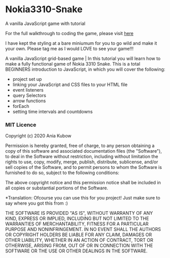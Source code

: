 # Nokia3310-Snake
A vanilla JavaScript game with tutorial

For the full walkthrough to coding the game, please visit [here](https://www.youtube.com/watch?v=GWPGz9hrVMk)

I have kept the styling at a bare miniumum for you to go wild and make it your own. Please tag me as I would LOVE to see your game!!!

A vanilla JavaScript grid-based game | In this tutorial you will learn how to make a fully functional game of Nokia 3310 Snake. This is a total BEGINNERS introduction to JavaScript, in which you will cover the following:

* project set up
* linking your JavaScript and CSS files to your HTML file
* event listeners
* query Selectors
* arrow functions
* forEach
* setting time intervals and countdowns


### MIT Licence

Copyright (c) 2020 Ania Kubow

Permission is hereby granted, free of charge, to any person obtaining a copy of this software and associated documentation files (the "Software"), to deal in the Software without restriction, including without limitation the rights to use, copy, modify, merge, publish, distribute, sublicense, and/or sell copies of the Software, and to permit persons to whom the Software is furnished to do so, subject to the following conditions:

The above copyright notice and this permission notice shall be included in all copies or substantial portions of the Software.

*Translation: Ofcourse you can use this for you project! Just make sure to say where you got this from :)

THE SOFTWARE IS PROVIDED "AS IS", WITHOUT WARRANTY OF ANY KIND, EXPRESS OR IMPLIED, INCLUDING BUT NOT LIMITED TO THE WARRANTIES OF MERCHANTABILITY, FITNESS FOR A PARTICULAR PURPOSE AND NONINFRINGEMENT. IN NO EVENT SHALL THE AUTHORS OR COPYRIGHT HOLDERS BE LIABLE FOR ANY CLAIM, DAMAGES OR OTHER LIABILITY, WHETHER IN AN ACTION OF CONTRACT, TORT OR OTHERWISE, ARISING FROM, OUT OF OR IN CONNECTION WITH THE SOFTWARE OR THE USE OR OTHER DEALINGS IN THE SOFTWARE.
 

